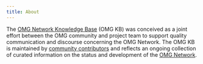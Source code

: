 ```yaml
---
title: About
---
```


The [OMG Network Knowledge Base](/) \(OMG KB\) was conceived as a joint effort between the OMG community and project team to support quality communication and discourse concerning the OMG Network. The OMG KB is maintained by [community contributors](https://github.com/buildOMG/kb/issues) and reflects an ongoing collection of curated information on the status and development of the [OMG Network](https://omisego.network/).
